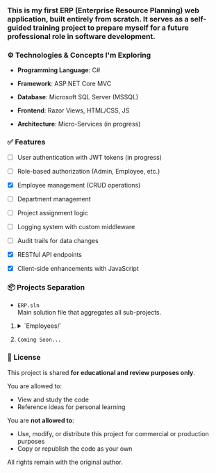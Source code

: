 ### This is my first ERP (Enterprise Resource Planning) web application, built entirely from scratch. It serves as a self-guided training project to prepare myself for a future professional role in software development.


### ⚙️ Technologies & Concepts I'm Exploring
- **Programming Language**: C#

- **Framework**: ASP.NET Core MVC

- **Database**: Microsoft SQL Server (MSSQL)

- **Frontend**: Razor Views, HTML/CSS, JS

- **Architecture**: Micro-Services (in progress)

### ✅ Features

- [ ] User authentication with JWT tokens (in progress)
- [ ] Role-based authorization (Admin, Employee, etc.)
- [x] Employee management (CRUD operations)
- [ ] Department management
- [ ] Project assignment logic
- [ ] Logging system with custom middleware
- [ ] Audit trails for data changes
- [x] RESTful API endpoints
- [x] Client-side enhancements with JavaScript


### 📦 Projects Separation

- `ERP.sln`  
  Main solution file that aggregates all sub-projects.
1) <details>
    <summary>`Employees/`</summary>
    - `Employees.Api`
        - Exposes RESTful API endpoints for managing employee-related operations.
        - ASP.NET Core MVC web front-end (Controllers, Razor views, layout structure)
        - Mapping, wwwroot

    - `Employees.BackgroundServices`  
        - Contains methods for Database CleanUp

    - `Employees.Infrastructure`  
        - Responsible for data access logic (ADO.NET, SQL commands, database connections).

    - `Employees.Core/`  
       - Business logic layer: interfaces, services, and domain-driven logic.

    - `Employees.Domain`  
        - Containing Models

    - `Employees.Contracts`
        - Request and Response for each model for specified data access

    - `Employees.Shared`
        - Responsible for data type manipulation
    </details>
2) `Coming Soon...`

### 📝 License
This project is shared **for educational and review purposes only**.

You are allowed to:
- View and study the code
- Reference ideas for personal learning

You are **not allowed to**:
- Use, modify, or distribute this project for commercial or production purposes
- Copy or republish the code as your own

All rights remain with the original author.